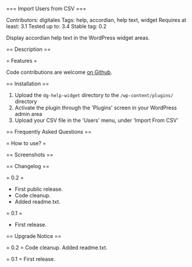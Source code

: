 === Import Users from CSV ===

Contributors: digitales
Tags: help, accordian, help text, widget
Requires at least: 3.1
Tested up to: 3.4
Stable tag: 0.2

Display accordian help text in the WordPress widget areas.

== Description ==


= Features =

Code contributions are welcome [on Github](https://github.com/headshift/dg-help-text-widget).

== Installation ==

1. Upload the `dg-help-widget` directory to the `/wp-content/plugins/` directory
2. Activate the plugin through the 'Plugins' screen in your WordPress admin area
3. Upload your CSV file in the 'Users' menu, under 'Import From CSV'


== Frequently Asked Questions ==

= How to use? =

== Screenshots ==


== Changelog ==

= 0.2 =
* First public release.
* Code cleanup.
* Added readme.txt.

= 0.1 =
* First release.

== Upgrade Notice ==

= 0.2 =
Code cleanup. Added readme.txt.

= 0.1 =
First release.
